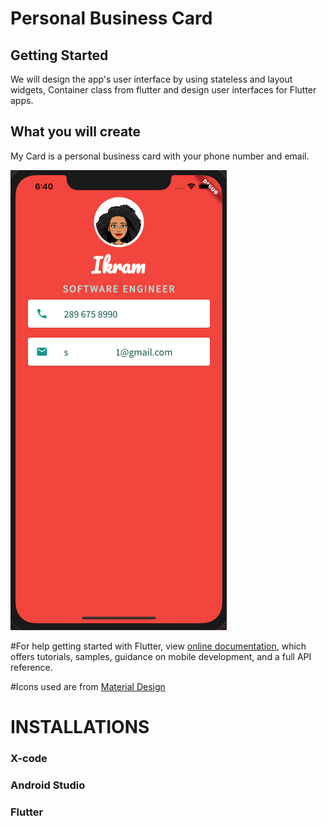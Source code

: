 
# Personal Business Card

## Getting Started

We will design the app's user interface by using stateless and layout widgets, Container class from flutter and design user interfaces for Flutter apps.

## What you will create

My Card is a personal business card with your phone number and email. 

![](images/personalcard.png)


#For help getting started with Flutter, view 
[online documentation](https://flutter.dev/docs), which offers tutorials,
samples, guidance on mobile development, and a full API reference.


#Icons used are from  [Material Design](https://www.materialpalette.com/)

  
  

# INSTALLATIONS


### X-code


### Android Studio 


### Flutter 




   

